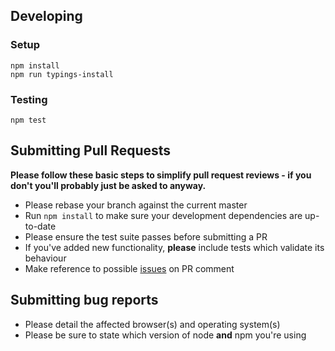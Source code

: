## Developing

### Setup

```
npm install
npm run typings-install
```

### Testing

```
npm test
```

## Submitting Pull Requests

**Please follow these basic steps to simplify pull request reviews - if you don't you'll probably just be asked to anyway.**

* Please rebase your branch against the current master
* Run ```npm install``` to make sure your development dependencies are up-to-date
* Please ensure the test suite passes before submitting a PR
* If you've added new functionality, **please** include tests which validate its behaviour
* Make reference to possible [issues](https://github.com/ngrx/store/issues) on PR comment

## Submitting bug reports

* Please detail the affected browser(s) and operating system(s)
* Please be sure to state which version of node **and** npm you're using
